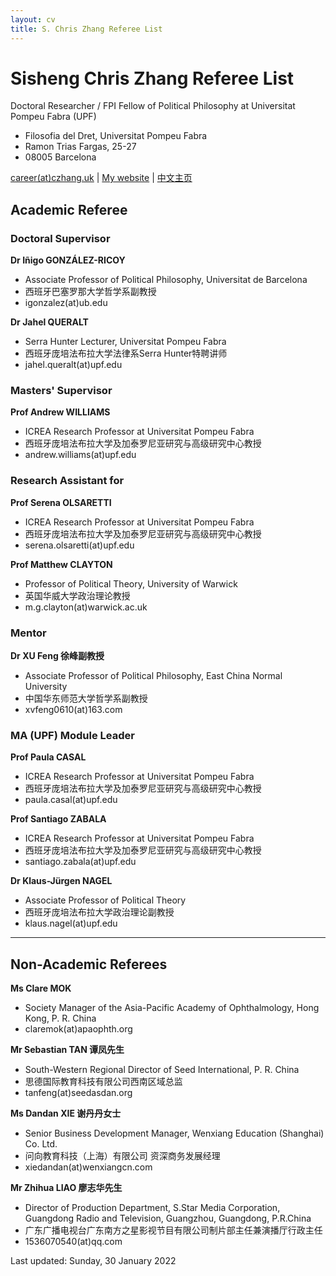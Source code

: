 ```yaml
---
layout: cv
title: S. Chris Zhang Referee List
---
```

# Sisheng Chris Zhang Referee List

Doctoral Researcher / FPI Fellow of Political Philosophy at Universitat Pompeu Fabra (UPF)

- Filosofia del Dret, Universitat Pompeu Fabra
- Ramon Trias Fargas, 25-27
- 08005 Barcelona

<div id="webaddress">
<a href="mailto:careerATczhang.uk">career(at)czhang.uk</a>
| <a href="http://czhang.uk">My website</a>
| <a href="http://sishengzhang.com">中文主页</a> 
</div>


## Academic Referee
### Doctoral Supervisor
__Dr Iñigo GONZÁLEZ-RICOY__
- Associate Professor of Political Philosophy, Universitat de Barcelona 
- ⻄班⽛巴塞罗那⼤学哲学系副教授 
- igonzalez(at)ub.edu


__Dr Jahel QUERALT__
- Serra Hunter Lecturer, Universitat Pompeu Fabra 
- ⻄班⽛庞培法布拉⼤学法律系Serra Hunter特聘讲师 
- jahel.queralt(at)upf.edu


### Masters' Supervisor

__Prof Andrew WILLIAMS__
- ICREA Research Professor at Universitat Pompeu Fabra
- 西班牙庞培法布拉大学及加泰罗尼亚研究与高级研究中心教授
- andrew.williams(at)upf.edu 


### Research Assistant for

__Prof Serena OLSARETTI__
- ICREA Research Professor at Universitat Pompeu Fabra
- 西班牙庞培法布拉大学及加泰罗尼亚研究与高级研究中心教授
- serena.olsaretti(at)upf.edu

__Prof Matthew CLAYTON__
- Professor of Political Theory, University of Warwick
- 英国华威大学政治理论教授
- m.g.clayton(at)warwick.ac.uk


### Mentor

__Dr XU Feng 徐峰副教授__
- Associate Professor of Political Philosophy, East China Normal University
- 中国华东师范大学哲学系副教授
- xvfeng0610(at)163.com


### MA (UPF) Module Leader

__Prof Paula CASAL__
- ICREA Research Professor at Universitat Pompeu Fabra
- 西班牙庞培法布拉大学及加泰罗尼亚研究与高级研究中心教授
- paula.casal(at)upf.edu


__Prof Santiago ZABALA__
- ICREA Research Professor at Universitat Pompeu Fabra 
- 西班牙庞培法布拉大学及加泰罗尼亚研究与高级研究中心教授
- santiago.zabala(at)upf.edu


__Dr Klaus-Jürgen NAGEL__
- Associate Professor of Political Theory
- 西班牙庞培法布拉大学政治理论副教授
- klaus.nagel(at)upf.edu 

--- 

## Non-Academic Referees

__Ms Clare MOK__
- Society Manager of the Asia-Pacific Academy of Ophthalmology, Hong Kong, P. R. China
- claremok(at)apaophth.org


**Mr Sebastian TAN 谭凤先生**
- South-Western Regional Director of Seed International, P. R. China
- 思德国际教育科技有限公司西南区域总监
- tanfeng(at)seedasdan.org



**Ms Dandan XIE 谢丹丹女士**
- Senior Business Development Manager, Wenxiang Education (Shanghai) Co. Ltd.
- 问向教育科技（上海）有限公司 资深商务发展经理
- xiedandan(at)wenxiangcn.com



**Mr Zhihua LIAO 廖志华先生**
- Director of Production Department, S.Star Media Corporation, Guangdong Radio and Television, Guangzhou, Guangdong, P.R.China
- 广东广播电视台广东南方之星影视节目有限公司制片部主任兼演播厅行政主任
- 1536070540(at)qq.com


Last updated: Sunday, 30 January 2022


